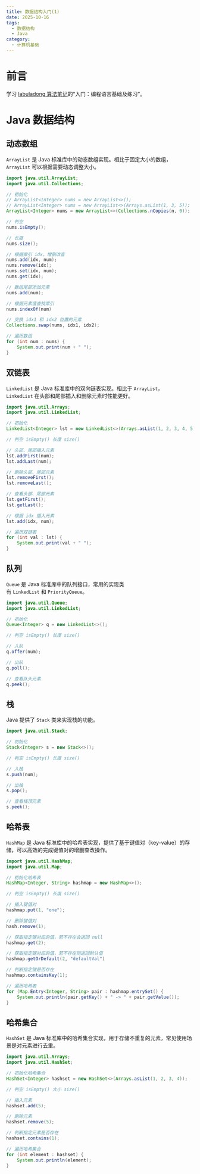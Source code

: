 ```yaml
---
title: 数据结构入门(1)
date: 2025-10-16
tags:
  - 数据结构
  - Java
category:
  - 计算机基础
---
```

# 前言

学习 [labuladong 算法笔记](https://labuladong.online/algo/home/)的“入门：编程语言基础及练习”。

<!-- more -->

# Java 数据结构

## 动态数组

`ArrayList` 是 Java 标准库中的动态数组实现。相比于固定大小的数组，`ArrayList` 可以根据需要动态调整大小。

```java
import java.util.ArrayList; 
import java.util.Collections;

// 初始化
// ArrayList<Integer> nums = new ArrayList<>();
// ArrayList<Integer> nums = new ArrayList<>(Arrays.asList(1, 3, 5));
ArrayList<Integer> nums = new ArrayList<>(Collections.nCopies(n, 0));

// 判空
nums.isEmpty();

// 长度
nums.size();

// 根据索引 idx，增删改查
nums.add(idx, num);
nums.remove(idx);
nums.set(idx, num);
nums.get(idx);

// 数组尾部添加元素
nums.add(num);

// 根据元素值查找索引
nums.indexOf(num)

// 交换 idx1 和 idx2 位置的元素
Collections.swap(nums, idx1, idx2);

// 遍历数组 
for (int num : nums) {
	System.out.print(num + " ");
}
```

## 双链表

`LinkedList` 是 Java 标准库中的双向链表实现。相比于 `ArrayList`，`LinkedList` 在头部和尾部插入和删除元素时性能更好。

```java
import java.util.Arrays;
import java.util.LinkedList;

// 初始化
LinkedList<Integer> lst = new LinkedList<>(Arrays.asList(1, 2, 3, 4, 5));

// 判空 isEmpty() 长度 size()

// 头部、尾部插入元素
lst.addFirst(num);
lst.addLast(num);

// 删除头部、尾部元素
lst.removeFirst();
lst.removeLast();

// 查看头部、尾部元素
lst.getFirst();
lst.getLast();

// 根据 idx 插入元素
lst.add(idx, num);

// 遍历双链表
for (int val : lst) {
	System.out.print(val + " ");
}
```

## 队列

`Queue` 是 Java 标准库中的队列接口，常用的实现类有 `LinkedList` 和 `PriorityQueue`。

```java
import java.util.Queue;
import java.util.LinkedList;

// 初始化
Queue<Integer> q = new LinkedList<>();

// 判空 isEmpty() 长度 size()

// 入队
q.offer(num);

// 出队
q.poll();

// 查看队头元素
q.peek();
```

## 栈

Java 提供了 `Stack` 类来实现栈的功能。

```java
import java.util.Stack;

// 初始化
Stack<Integer> s = new Stack<>();

// 判空 isEmpty() 长度 size()

// 入栈
s.push(num);

// 出栈
s.pop();

// 查看栈顶元素
s.peek();
```

## 哈希表

`HashMap` 是 Java 标准库中的哈希表实现，提供了基于键值对（key-value）的存储，可以高效的完成键值对的增删查改操作。

```java
import java.util.HashMap;
import java.util.Map;

// 初始化哈希表
HashMap<Integer, String> hashmap = new HashMap<>();

// 判空 isEmpty() 长度 size()

// 插入键值对
hashmap.put(1, "one");

// 删除键值対
hash.remove(1);

// 获取指定键对应的值，若不存在会返回 null
hashmap.get(2);

// 获取指定键对应的值，若不存在则返回默认值
hashmap.getOrDefault(2, "defaultVal")

// 判断指定键是否存在
hashmap.containsKey(1);

// 遍历哈希表
for (Map.Entry<Integer, String> pair : hashmap.entrySet() {
	System.out.println(pair.getKey() + " -> " + pair.getValue());
}
```

## 哈希集合

`HashSet` 是 Java 标准库中的哈希集合实现，用于存储不重复的元素，常见使用场景是对元素进行去重。

```java
import java.util.Arrays;
import java.util.HashSet;

// 初始化哈希集合
HashSet<Integer> hashset = new HashSet<>(Arrays.asList(1, 2, 3, 4));

// 判空 isEmpty() 大小 size()

// 插入元素
hashset.add(5);

// 删除元素
hashset.remove(5);

// 判断指定元素是否存在
hashset.contains(1);

// 遍历哈希集合
for (int element : hashset) {
	System.out.println(element);
}
```
